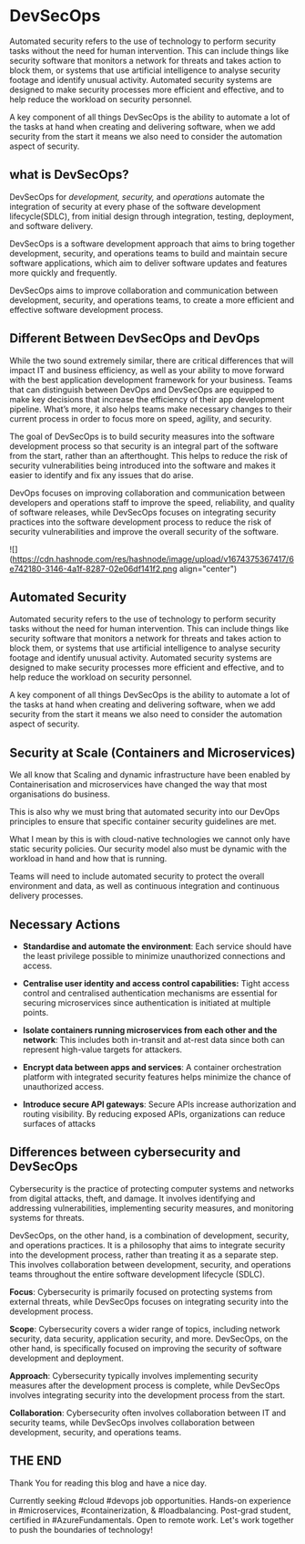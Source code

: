# DevSecOps

Automated security refers to the use of technology to perform security tasks without the need for human intervention. This can include things like security software that monitors a network for threats and takes action to block them, or systems that use artificial intelligence to analyse security footage and identify unusual activity. Automated security systems are designed to make security processes more efficient and effective, and to help reduce the workload on security personnel.

A key component of all things DevSecOps is the ability to automate a lot of the tasks at hand when creating and delivering software, when we add security from the start it means we also need to consider the automation aspect of security.

## what is DevSecOps?

DevSecOps for *development, security,* and *operations* automate the integration of security at every phase of the software development lifecycle(SDLC), from initial design through integration, testing, deployment, and software delivery.

DevSecOps is a software development approach that aims to bring together development, security, and operations teams to build and maintain secure software applications, which aim to deliver software updates and features more quickly and frequently.

DevSecOps aims to improve collaboration and communication between development, security, and operations teams, to create a more efficient and effective software development process.

## Different Between DevSecOps and DevOps

While the two sound extremely similar, there are critical differences that will impact IT and business efficiency, as well as your ability to move forward with the best application development framework for your business. Teams that can distinguish between DevOps and DevSecOps are equipped to make key decisions that increase the efficiency of their app development pipeline. What’s more, it also helps teams make necessary changes to their current process in order to focus more on speed, agility, and security.

The goal of DevSecOps is to build security measures into the software development process so that security is an integral part of the software from the start, rather than an afterthought. This helps to reduce the risk of security vulnerabilities being introduced into the software and makes it easier to identify and fix any issues that do arise.

DevOps focuses on improving collaboration and communication between developers and operations staff to improve the speed, reliability, and quality of software releases, while DevSecOps focuses on integrating security practices into the software development process to reduce the risk of security vulnerabilities and improve the overall security of the software.

![](https://cdn.hashnode.com/res/hashnode/image/upload/v1674375367417/6e742180-3146-4a1f-8287-02e06df141f2.png align="center")

## Automated Security

Automated security refers to the use of technology to perform security tasks without the need for human intervention. This can include things like security software that monitors a network for threats and takes action to block them, or systems that use artificial intelligence to analyse security footage and identify unusual activity. Automated security systems are designed to make security processes more efficient and effective, and to help reduce the workload on security personnel.

A key component of all things DevSecOps is the ability to automate a lot of the tasks at hand when creating and delivering software, when we add security from the start it means we also need to consider the automation aspect of security.

## Security at Scale (Containers and Microservices)

We all know that Scaling and dynamic infrastructure have been enabled by Containerisation and microservices have changed the way that most organisations do business.

This is also why we must bring that automated security into our DevOps principles to ensure that specific container security guidelines are met.

What I mean by this is with cloud-native technologies we cannot only have static security policies. Our security model also must be dynamic with the workload in hand and how that is running.

Teams will need to include automated security to protect the overall environment and data, as well as continuous integration and continuous delivery processes.

## Necessary Actions

* **Standardise and automate the environment**: Each service should have the least privilege possible to minimize unauthorized connections and access.
    
* **Centralise user identity and access control capabilities:** Tight access control and centralised authentication mechanisms are essential for securing microservices since authentication is initiated at multiple points.
    
* **Isolate containers running microservices from each other and the network**: This includes both in-transit and at-rest data since both can represent high-value targets for attackers.
    
* **Encrypt data between apps and services**: A container orchestration platform with integrated security features helps minimize the chance of unauthorized access.
    
* **Introduce secure API gateways**: Secure APIs increase authorization and routing visibility. By reducing exposed APIs, organizations can reduce surfaces of attacks
    

## Differences between cybersecurity and DevSecOps

Cybersecurity is the practice of protecting computer systems and networks from digital attacks, theft, and damage. It involves identifying and addressing vulnerabilities, implementing security measures, and monitoring systems for threats.

DevSecOps, on the other hand, is a combination of development, security, and operations practices. It is a philosophy that aims to integrate security into the development process, rather than treating it as a separate step. This involves collaboration between development, security, and operations teams throughout the entire software development lifecycle (SDLC).

**Focus**: Cybersecurity is primarily focused on protecting systems from external threats, while DevSecOps focuses on integrating security into the development process.

**Scope**: Cybersecurity covers a wider range of topics, including network security, data security, application security, and more. DevSecOps, on the other hand, is specifically focused on improving the security of software development and deployment.

**Approach**: Cybersecurity typically involves implementing security measures after the development process is complete, while DevSecOps involves integrating security into the development process from the start.

**Collaboration**: Cybersecurity often involves collaboration between IT and security teams, while DevSecOps involves collaboration between development, security, and operations teams.

## THE END

Thank You for reading this blog and have a nice day.

Currently seeking #cloud #devops job opportunities. Hands-on experience in #microservices, #containerization, & #loadbalancing. Post-grad student, certified in #AzureFundamentals. Open to remote work. Let's work together to push the boundaries of technology!